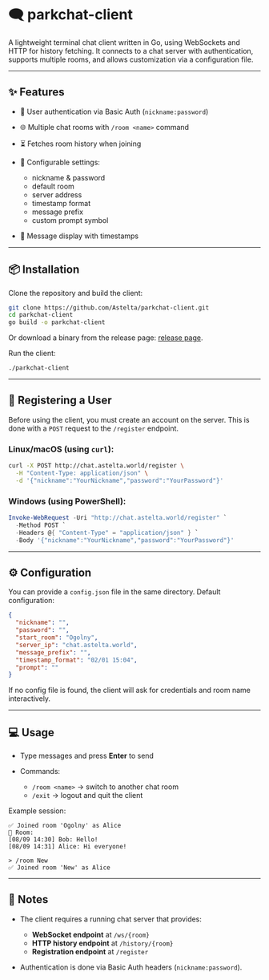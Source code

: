 # 🗨️ parkchat-client

A lightweight terminal chat client written in Go, using WebSockets and HTTP for history fetching.
It connects to a chat server with authentication, supports multiple rooms, and allows customization via a configuration file.

---

## ✨ Features

* 🔑 User authentication via Basic Auth (`nickname:password`)
* 🌐 Multiple chat rooms with `/room <name>` command
* ⏳ Fetches room history when joining
* 🎨 Configurable settings:

  * nickname & password
  * default room
  * server address
  * timestamp format
  * message prefix
  * custom prompt symbol
* 📜 Message display with timestamps

---

## 📦 Installation

Clone the repository and build the client:

```bash
git clone https://github.com/Astelta/parkchat-client.git
cd parkchat-client
go build -o parkchat-client
```

Or download a binary from the release page: [release page](https://github.com/Astelta/parkchat-client/releases/).

Run the client:

```bash
./parkchat-client
```


---

## 👤 Registering a User

Before using the client, you must create an account on the server.
This is done with a `POST` request to the `/register` endpoint.

### Linux/macOS (using `curl`):

```bash
curl -X POST http://chat.astelta.world/register \
  -H "Content-Type: application/json" \
  -d '{"nickname":"YourNickname","password":"YourPassword"}'
```

### Windows (using PowerShell):

```powershell
Invoke-WebRequest -Uri "http://chat.astelta.world/register" `
  -Method POST `
  -Headers @{ "Content-Type" = "application/json" } `
  -Body '{"nickname":"YourNickname","password":"YourPassword"}'
```

---

## ⚙️ Configuration

You can provide a `config.json` file in the same directory.
Default configuration:

```json
{
  "nickname": "",
  "password": "",
  "start_room": "Ogolny",
  "server_ip": "chat.astelta.world",
  "message_prefix": "",
  "timestamp_format": "02/01 15:04",
  "prompt": ""
}
```

If no config file is found, the client will ask for credentials and room name interactively.

---

## 💻 Usage

* Type messages and press **Enter** to send
* Commands:

  * `/room <name>` → switch to another chat room
  * `/exit` → logout and quit the client

Example session:

```
✅ Joined room 'Ogolny' as Alice
📜 Room:
[08/09 14:30] Bob: Hello!
[08/09 14:31] Alice: Hi everyone!

> /room New
✅ Joined room 'New' as Alice
```

---

## 📝 Notes

* The client requires a running chat server that provides:

  * **WebSocket endpoint** at `/ws/{room}`
  * **HTTP history endpoint** at `/history/{room}`
  * **Registration endpoint** at `/register`
* Authentication is done via Basic Auth headers (`nickname:password`).
